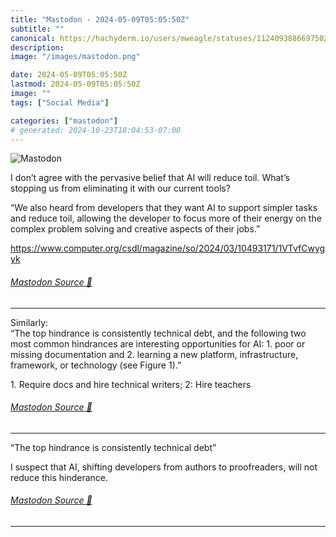 ```yaml
---
title: "Mastodon - 2024-05-09T05:05:50Z"
subtitle: ""
canonical: https://hachyderm.io/users/mweagle/statuses/112409388669750299
description:
image: "/images/mastodon.png"

date: 2024-05-09T05:05:50Z
lastmod: 2024-05-09T05:05:50Z
image: ""
tags: ["Social Media"]

categories: ["mastodon"]
# generated: 2024-10-23T18:04:53-07:00
---
```

![Mastodon](/images/mastodon.png)

<p>I don’t agree with the pervasive belief that AI will reduce toil. What’s stopping us from eliminating it with our current tools?</p><p>“We also heard from developers that they want AI to support simpler tasks and reduce toil, allowing the developer to focus more of their energy on the complex problem solving and creative aspects of their jobs.”</p><p><a href="https://www.computer.org/csdl/magazine/so/2024/03/10493171/1VTvfCwygyk" target="_blank" rel="nofollow noopener noreferrer" translate="no"><span class="invisible">https://www.</span><span class="ellipsis">computer.org/csdl/magazine/so/</span><span class="invisible">2024/03/10493171/1VTvfCwygyk</span></a></p>


###### [Mastodon Source 🐘](https://hachyderm.io/@mweagle/112409388669750299)

___

<p>Similarly:<br />“The top hindrance is consistently technical debt, and the following two most common hindrances are interesting opportunities for AI: 1. poor or missing documentation and 2. learning a new platform, infrastructure, framework, or technology (see Figure 1).”</p><p>1. Require docs and hire technical writers; 2: Hire teachers</p>


###### [Mastodon Source 🐘](https://hachyderm.io/@mweagle/112409398042379354)

___

<p>“The top hindrance is consistently technical debt”</p><p>I suspect that AI, shifting developers from authors to proofreaders, will not reduce this hinderance.</p>


###### [Mastodon Source 🐘](https://hachyderm.io/@mweagle/112409419260307025)

___
